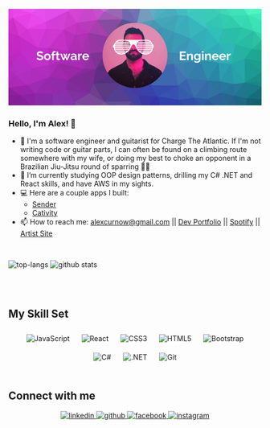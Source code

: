 
![Alexander Curnow, software developer, musician](https://github.com/alexcurnow/alexcurnow/blob/master/Illustrated%20Shutter%20Shades%20Facebook%20Cover.png)


### Hello, I'm Alex! 👋
- 🎸 I'm a software engineer and guitarist for Charge The Atlantic. If I'm not writing code or guitar parts, I can often be found on a climbing route somewhere with my wife, or doing my best to choke an opponent in a Brazilian Jiu-Jitsu round of sparring 🤼‍♂️
- 🌱 I’m currently studying OOP design patterns, drilling my C# .NET and React skills, and have AWS in my sights. 
- 💻 Here are a couple apps I built:
     - [Sender](https://github.com/alexcurnow/Sender) 
     - [Cativity](https://github.com/alexcurnow/cativity)
- 📫 How to reach me: alexcurnow@gmail.com || [Dev Portfolio](https://alexcurnow.github.io/my-portfolio/) || [Spotify](https://open.spotify.com/album/7kcsIMvWU0beKTkwJaS3TC?highlight=spotify:track:4iiF3UWDSd3YrJ2teuiDGX) || [Artist Site](https://chargetheatlantic.band/)

<br/>

![top-langs](https://github-readme-stats.vercel.app/api/top-langs?username=alexcurnow&show_icons=true&theme=radical)
![github stats](https://github-readme-stats.vercel.app/api?username=alexcurnow&show_icons=true&theme=radical)

<br/>
<br/>  



## My Skill Set  
<div align="center">  
<img style="margin: 10px" src="https://profilinator.rishav.dev/skills-assets/javascript-original.svg" alt="JavaScript" height="50" />  
<img style="margin: 10px" src="https://profilinator.rishav.dev/skills-assets/react-original-wordmark.svg" alt="React" height="50" />  
<img style="margin: 10px" src="https://profilinator.rishav.dev/skills-assets/css3-original-wordmark.svg" alt="CSS3" height="50" />  
<img style="margin: 10px" src="https://profilinator.rishav.dev/skills-assets/html5-original-wordmark.svg" alt="HTML5" height="50" />  
<img style="margin: 10px" src="https://profilinator.rishav.dev/skills-assets/bootstrap-plain.svg" alt="Bootstrap" height="50" />  
<img style="margin: 10px" src="https://profilinator.rishav.dev/skills-assets/csharp-original.svg" alt="C#" height="50" />  
<img style="margin: 10px" src="https://profilinator.rishav.dev/skills-assets/dot-net-original-wordmark.svg" alt=".NET" height="50" />   
<img style="margin: 10px" src="https://profilinator.rishav.dev/skills-assets/git-scm-icon.svg" alt="Git" height="50" />  
</div>  

<br/>  

## Connect with me  
<div align="center"><a href="https://www.linkedin.com/in/alexcurnow/" target="_blank">
<img src=https://img.shields.io/badge/linkedin-%231E77B5.svg?&style=for-the-badge&logo=linkedin&logoColor=white alt=linkedin style="margin-bottom: 5px;" />
</a>  
<a href="https://github.com/alexcurnow" target="_blank">
<img src=https://img.shields.io/badge/github-%2324292e.svg?&style=for-the-badge&logo=github&logoColor=white alt=github style="margin-bottom: 5px;" />
</a>
<a href="https://www.facebook.com/alexander.curnow/" target="_blank">
<img src=https://img.shields.io/badge/facebook-%232E87FB.svg?&style=for-the-badge&logo=facebook&logoColor=white alt=facebook style="margin-bottom: 5px;" />
</a>
<a href="https://instagram.com/chargetheatlantic" target="_blank">
<img src=https://img.shields.io/badge/instagram-%23000000.svg?&style=for-the-badge&logo=instagram&logoColor=white alt=instagram style="margin-bottom: 5px;" />
</a>

</div>  
  

<br/>  

<!--
**alexcurnow/alexcurnow** is a ✨ _special_ ✨ repository because its `README.md` (this file) appears on your GitHub profile.

Here are some ideas to get you started:
![github stats](https://github-readme-stats.vercel.app/api?username=alexcurnow)

- 🔭 I’m currently working on ...
- 🌱 I’m currently learning ...
- 👯 I’m looking to collaborate on ...
- 🤔 I’m looking for help with ...
- 💬 Ask me about ...
- 📫 How to reach me: ...
- 😄 Pronouns: ...
- ⚡ Fun fact: I won "Best Hair" from my cohort at Nashville Software School due to my wild, untamable curly mane. 
     - Developers.OrderBy(dev => dev.HairSize).Last())-->
